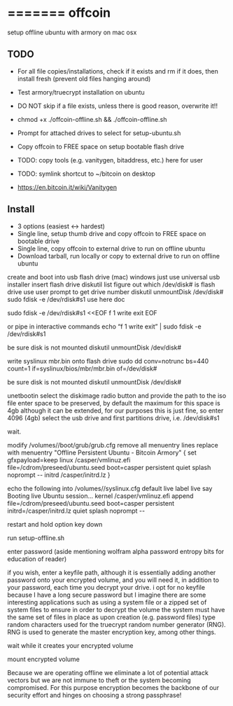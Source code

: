=======
offcoin
=======

setup offline ubuntu with armory on mac osx

## TODO

* For all file copies/installations, check if it exists and rm if it does, then install fresh (prevent old files hanging around)

* Test armory/truecrypt installation on ubuntu

* DO NOT skip if a file exists, unless there is good reason, overwrite it!!

* chmod +x ./offcoin-offline.sh && ./offcoin-offline.sh

* Prompt for attached drives to select for setup-ubuntu.sh

* Copy offcoin to FREE space on setup bootable flash drive

* TODO: copy tools (e.g. vanitygen, bitaddress, etc.) here for user
* TODO: symlink shortcut to ~/bitcoin on desktop
* https://en.bitcoin.it/wiki/Vanitygen


## Install

* 3 options (easiest <-> hardest)
* Single line, setup thumb drive and copy offcoin to FREE space on bootable drive
* Single line, copy offcoin to external drive to run on offline ubuntu
* Download tarball, run locally or copy to external drive to run on offline ubuntu

create and boot into usb flash drive (mac)
windows just use universal usb installer
insert flash drive
diskutil list
	figure out which /dev/disk# is flash drive
	use user prompt to get drive number
diskutil unmountDisk /dev/disk#
sudo fdisk -e /dev/rdisk#s1
use here doc

sudo fdisk -e /dev/rdisk#s1 <<EOF
f 1
write
exit
EOF


or pipe in interactive commands
echo “f 1
write
exit” | sudo fdisk -e /dev/rdisk#s1

be sure disk is not mounted
diskutil unmountDisk /dev/disk#

write syslinux mbr.bin onto flash drive
sudo dd conv=notrunc bs=440 count=1 if=syslinux/bios/mbr/mbr.bin of=/dev/disk#

be sure disk is not mounted
diskutil unmountDisk /dev/disk#

unetbootin
select the diskimage radio button and provide the path to the iso file
enter space to be preserved, by default the maximum for this space is 4gb although it can be extended, for our purposes this is just fine, so enter 4096 (4gb)
select the usb drive and first partitions drive, i.e. /dev/disk#s1

wait.

modify /volumes/<usbdrivename>/boot/grub/grub.cfg
remove all menuentry lines
replace with
menuentry "Offline Persistent Ubuntu - Bitcoin Armory" {
	set gfxpayload=keep
	linux	/casper/vmlinuz.efi  file=/cdrom/preseed/ubuntu.seed boot=casper persistent quiet splash noprompt --
	initrd	/casper/initrd.lz
}

echo the following into /volumes/<usbdrivename>/syslinux.cfg
default live
label live
  say Booting live Ubuntu session...
  kernel /casper/vmlinuz.efi
  append  file=/cdrom/preseed/ubuntu.seed boot=casper persistent initrd=/casper/initrd.lz quiet splash noprompt --




restart and hold option key down

run setup-offline.sh

enter password (aside mentioning wolfram alpha password entropy bits for education of reader)

if you wish, enter a keyfile path, although it is essentially adding another password onto your encrypted volume, and you will need it, in addition to your password, each time you decrypt your drive. i opt for no keyfile because I have a long secure password but I imagine there are some interesting applications such as using a system file or a zipped set of system files to ensure in order to decrypt the volume the system must have the same set of files in place as upon creation (e.g. password files)
type random characters used for the truecrypt random number generator (RNG). RNG is used to generate the master encryption key, among other things.

wait while it creates your encrypted volume

mount encrypted volume


Because we are operating offline we eliminate a lot of potential attack vectors but we are not immune to theft or the system becoming compromised. For this purpose encryption becomes the backbone of our security effort and hinges on choosing a strong passphrase!
